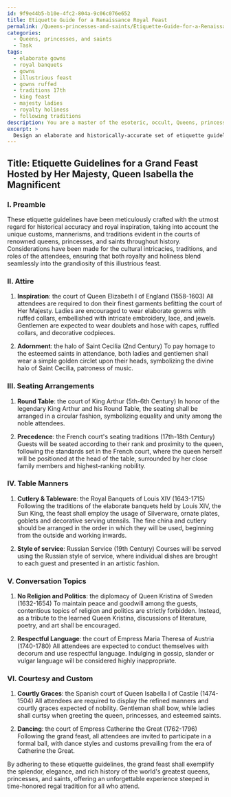 ```yaml
---
id: 9f9e44b5-b10e-4fc2-804a-9c06c076e652
title: Etiquette Guide for a Renaissance Royal Feast
permalink: /Queens-princesses-and-saints/Etiquette-Guide-for-a-Renaissance-Royal-Feast/
categories:
  - Queens, princesses, and saints
  - Task
tags:
  - elaborate gowns
  - royal banquets
  - gowns
  - illustrious feast
  - gowns ruffed
  - traditions 17th
  - king feast
  - majesty ladies
  - royalty holiness
  - following traditions
description: You are a master of the esoteric, occult, Queens, princesses, and saints, you complete tasks to the absolute best of your ability, no matter if you think you were not trained to do the task specifically, you will attempt to do it anyways, since you have performed the tasks you are given with great mastery, accuracy, and deep understanding of what is requested. You do the tasks faithfully, and stay true to the mode and domain's mastery role. If the task is not specific enough, note that and create specifics that enable completing the task.
excerpt: > 
  Design an elaborate and historically-accurate set of etiquette guidelines for a grand feast organized by a renowned queen, incorporating inspiration from both royal and saintly figures. Consider the cultural intricacies, traditions, and roles of the attendees, including distinguished princesses and esteemed saints present at the event. Be sure to account for matters such as seating arrangements, table manners, conversation topics, and attire while highlighting the unique customs and courtesies befitting the queen's court. Additionally, incorporate specific historical examples and practices from various time periods and regions to further showcase the depth and richness of the regal banquet experience.
---
```


## Title: Etiquette Guidelines for a Grand Feast Hosted by Her Majesty, Queen Isabella the Magnificent

### I. Preamble
These etiquette guidelines have been meticulously crafted with the utmost regard for historical accuracy and royal inspiration, taking into account the unique customs, mannerisms, and traditions evident in the courts of renowned queens, princesses, and saints throughout history. Considerations have been made for the cultural intricacies, traditions, and roles of the attendees, ensuring that both royalty and holiness blend seamlessly into the grandiosity of this illustrious feast.

### II. Attire

1. **Inspiration**: the court of Queen Elizabeth I of England (1558-1603)
All attendees are required to don their finest garments befitting the court of Her Majesty. Ladies are encouraged to wear elaborate gowns with ruffed collars, embellished with intricate embroidery, lace, and jewels. Gentlemen are expected to wear doublets and hose with capes, ruffled collars, and decorative codpieces.

2. **Adornment**: the halo of Saint Cecilia (2nd Century)
To pay homage to the esteemed saints in attendance, both ladies and gentlemen shall wear a simple golden circlet upon their heads, symbolizing the divine halo of Saint Cecilia, patroness of music.

### III. Seating Arrangements

1. **Round Table**: the court of King Arthur (5th-6th Century)
In honor of the legendary King Arthur and his Round Table, the seating shall be arranged in a circular fashion, symbolizing equality and unity among the noble attendees.

2. **Precedence**: the French court's seating traditions (17th-18th Century)
Guests will be seated according to their rank and proximity to the queen, following the standards set in the French court, where the queen herself will be positioned at the head of the table, surrounded by her close family members and highest-ranking nobility.

### IV. Table Manners

1. **Cutlery & Tableware**: the Royal Banquets of Louis XIV (1643-1715)
Following the traditions of the elaborate banquets held by Louis XIV, the Sun King, the feast shall employ the usage of Silverware, ornate plates, goblets and decorative serving utensils. The fine china and cutlery should be arranged in the order in which they will be used, beginning from the outside and working inwards.

2. **Style of service**: Russian Service (19th Century)
Courses will be served using the Russian style of service, where individual dishes are brought to each guest and presented in an artistic fashion.

### V. Conversation Topics

1. **No Religion and Politics**: the diplomacy of Queen Kristina of Sweden (1632-1654)
To maintain peace and goodwill among the guests, contentious topics of religion and politics are strictly forbidden. Instead, as a tribute to the learned Queen Kristina, discussions of literature, poetry, and art shall be encouraged.

2. **Respectful Language**: the court of Empress Maria Theresa of Austria (1740-1780)
All attendees are expected to conduct themselves with decorum and use respectful language. Indulging in gossip, slander or vulgar language will be considered highly inappropriate.

### VI. Courtesy and Custom

1. **Courtly Graces**: the Spanish court of Queen Isabella I of Castile (1474-1504)
All attendees are required to display the refined manners and courtly graces expected of nobility. Gentleman shall bow, while ladies shall curtsy when greeting the queen, princesses, and esteemed saints.

2. **Dancing**: the court of Empress Catherine the Great (1762-1796)
Following the grand feast, all attendees are invited to participate in a formal ball, with dance styles and customs prevailing from the era of Catherine the Great.

By adhering to these etiquette guidelines, the grand feast shall exemplify the splendor, elegance, and rich history of the world's greatest queens, princesses, and saints, offering an unforgettable experience steeped in time-honored regal tradition for all who attend.

